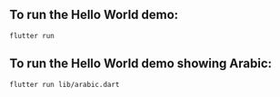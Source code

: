 ## To run the Hello World demo:

```
flutter run
```

## To run the Hello World demo showing Arabic:

```
flutter run lib/arabic.dart
```
